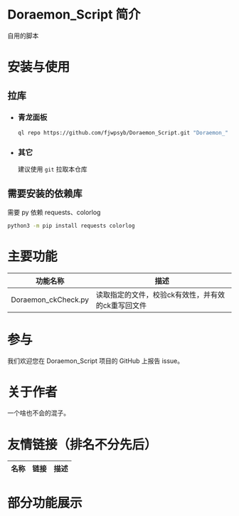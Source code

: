 # Doraemon_Script 简介

自用的脚本

# 安装与使用

## 拉库

- ### 青龙面板

    ```bash
    ql repo https://github.com/fjwpsyb/Doraemon_Script.git "Doraemon_" "" "utils"
    ```

- ### 其它

  建议使用 `git` 拉取本仓库

## 需要安装的依赖库

需要 py 依赖 requests、colorlog

```bash
python3 -m pip install requests colorlog
```



# 主要功能
| 功能名称                | 描述                      | 
|---------------------|-----------------------------|
| Doraemon_ckCheck.py | 读取指定的文件，校验ck有效性，并有效的ck重写回文件 |


# 参与

我们欢迎您在 Doraemon_Script 项目的 GitHub 上报告 issue。

# 关于作者

一个啥也不会的混子。

# 友情链接（排名不分先后）

| 名称 | 链接 | 描述                               |
| ---- | ---- |----------------------------------|

# 部分功能展示

